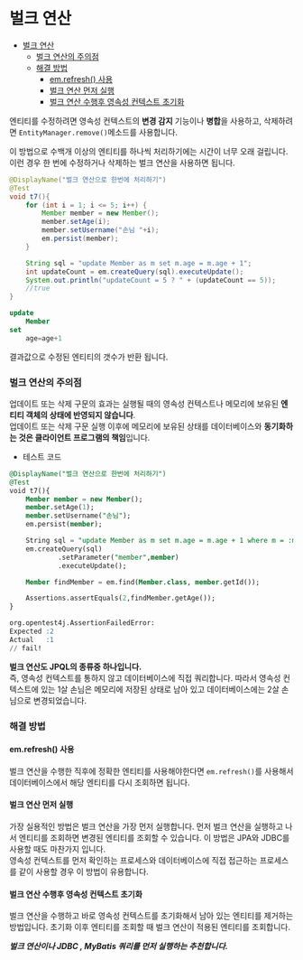 # 벌크 연산   
<!-- TOC -->
* [벌크 연산](#벌크-연산-)
    * [벌크 연산의 주의점](#벌크-연산의-주의점)
    * [해결 방법](#해결-방법-)
      * [em.refresh() 사용](#emrefresh-사용-)
      * [벌크 연산 먼저 실행](#벌크-연산-먼저-실행)
      * [벌크 연산 수행후 영속성 컨텍스트 초기화](#벌크-연산-수행후-영속성-컨텍스트-초기화-)
<!-- TOC -->
엔티티를 수정하려면 영속성 컨텍스트의 **변경 감지** 기능이나 **병합**을 사용하고, 
삭제하려면 `EntityManager.remove()`메소드를 사용합니다.  
  
이 방법으로 수백개 이상의 엔티티를 하나씩 처리하기에는 시간이 너무 오래 걸립니다. 
이런 경우 한 번에 수정하거나 삭제하는 벌크 연산을 사용하면 됩니다.  
  
```java
@DisplayName("벌크 연산으로 한번에 처리하기")
@Test
void t7(){
    for (int i = 1; i <= 5; i++) {
        Member member = new Member();
        member.setAge(i);
        member.setUsername("손님 "+i);
        em.persist(member);
    }

    String sql = "update Member as m set m.age = m.age + 1";
    int updateCount = em.createQuery(sql).executeUpdate();
    System.out.println("updateCount = 5 ? " + (updateCount == 5));
    //true
}
```
```sql
update
    Member 
set
    age=age+1
```  

결과값으로 수정된 엔티티의 갯수가 반환 됩니다.  

### 벌크 연산의 주의점
업데이트 또는 삭제 구문의 효과는 실행될 때의 영속성 컨텍스트나 메모리에 보유된 **엔티티 객체의 상태에 반영되지 않습니다**.  
업데이트 또는 삭제 구문 실행 이후에 메모리에 보유된 상태를 데이터베이스와 **동기화하는 것은 클라이언트 프로그램의 책임**입니다.  

+ 테스트 코드
```sql
@DisplayName("벌크 연산으로 한번에 처리하기")
@Test
void t7(){
    Member member = new Member();
    member.setAge(1);
    member.setUsername("손님");
    em.persist(member);

    String sql = "update Member as m set m.age = m.age + 1 where m = :member";
    em.createQuery(sql)
            .setParameter("member",member)
            .executeUpdate();

    Member findMember = em.find(Member.class, member.getId());

    Assertions.assertEquals(2,findMember.getAge());
}

org.opentest4j.AssertionFailedError: 
Expected :2
Actual   :1
// fail!
```  
**벌크 연산도 JPQL의 종류중 하나입니다.**  
즉, 영속성 컨텍스트를 통하지 않고 데이터베이스에 직접 쿼리합니다. 
따라서 영속성 컨텍스트에 있는 1살 손님은 메모리에 저장된 상태로 남아 있고 
데이터베이스에는 2살 손님으로 변경되었습니다.  
  
### 해결 방법  
#### em.refresh() 사용  
벌크 연산을 수행한 직후에 정확한 엔티티를 사용해야한다면 `em.refresh()`를 사용해서 
데이터베이스에서 해당 엔티티를 다시 조회하면 됩니다.  
  
#### 벌크 연산 먼저 실행
가장 실용적인 방법은 벌크 연산을 가장 먼저 실행합니다. 
먼저 벌크 연산을 실행하고 나서 엔티티를 조회하면 변경된 엔티티를 조회할 수 있습니다. 
이 방법은 JPA와 JDBC를 사용할 때도 마찬가지 입니다.  
영속성 컨텍스트를 먼저 확인하는 프로세스와 데이터베이스에 직접 접근하는 프로세스를 같이 사용할 경우 
이 방법이 유용합니다.  
  
#### 벌크 연산 수행후 영속성 컨텍스트 초기화  
벌크 연산을 수행하고 바로 영속성 컨텍스트를 초기화해서 남아 있는 엔티티를 제거하는 방법입니다. 
초기화 이후 엔티티를 조회할 때 벌크 연산이 적용된 엔티티를 조회합니다.  
  
**_벌크 연산이나 JDBC , MyBatis 쿼리를 먼저 실행하는 추천합니다._**
